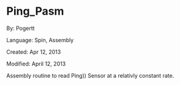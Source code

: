 # Ping_Pasm

By: Pogertt

Language: Spin, Assembly

Created: Apr 12, 2013

Modified: April 12, 2013

Assembly routine to read Ping)) Sensor at a relativly constant rate.
